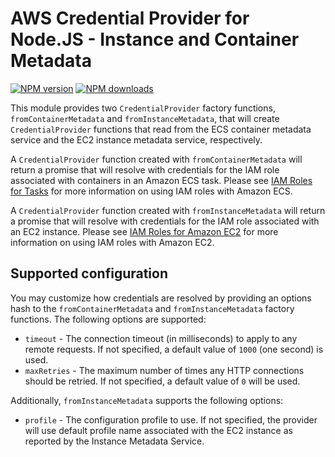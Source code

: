 # AWS Credential Provider for Node.JS - Instance and Container Metadata

[![NPM version](https://img.shields.io/npm/v/@aws-sdk/credential-provider-imds/beta.svg)](https://www.npmjs.com/package/@aws-sdk/credential-provider-imds)
[![NPM downloads](https://img.shields.io/npm/dm/@aws-sdk/credential-provider-imds.svg)](https://www.npmjs.com/package/@aws-sdk/credential-provider-imds)

This module provides two `CredentialProvider` factory functions,
`fromContainerMetadata` and `fromInstanceMetadata`, that will create
`CredentialProvider` functions that read from the ECS container metadata service
and the EC2 instance metadata service, respectively.

A `CredentialProvider` function created with `fromContainerMetadata` will return
a promise that will resolve with credentials for the IAM role associated with
containers in an Amazon ECS task. Please see [IAM Roles for Tasks](http://docs.aws.amazon.com/AmazonECS/latest/developerguide/task-iam-roles.html)
for more information on using IAM roles with Amazon ECS.

A `CredentialProvider` function created with `fromInstanceMetadata` will return
a promise that will resolve with credentials for the IAM role associated with
an EC2 instance. Please see [IAM Roles for Amazon EC2](http://docs.aws.amazon.com/AWSEC2/latest/UserGuide/iam-roles-for-amazon-ec2.html)
for more information on using IAM roles with Amazon EC2.

## Supported configuration

You may customize how credentials are resolved by providing an options hash to
the `fromContainerMetadata` and `fromInstanceMetadata` factory functions. The
following options are supported:

- `timeout` - The connection timeout (in milliseconds) to apply to any remote
  requests. If not specified, a default value of `1000` (one second) is used.
- `maxRetries` - The maximum number of times any HTTP connections should be
  retried. If not specified, a default value of `0` will be used.

Additionally, `fromInstanceMetadata` supports the following options:

- `profile` - The configuration profile to use. If not specified, the provider
  will use default profile name associated with the EC2 instance as reported by
  the Instance Metadata Service.
